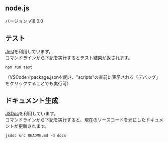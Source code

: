 ## node.js

バージョン v18.0.0

## テスト

[Jest](https://jestjs.io/ja/)を利用しています。\
コマンドラインから下記を実行するとテスト結果が返されます。

```
npm run test
```

（VSCodeでpackage.jsonを開き、"scripts"の直前に表示される「デバッグ」をクリックすることでも実行可）


## ドキュメント生成

[JSDoc](https://jsdoc.app/)を利用しています。\
コマンドラインから下記を実行すると、現在のソースコードを元にしたドキュメントが更新されます。

```
jsdoc src README.md -d docs
```
